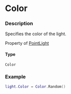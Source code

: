 # Color
### Description
Specifies the color of the light.

Property of [PointLight](/classes/PointLight/)

#### Type
`Color`

### Example
```lua
light.Color = Color.Random()
```
